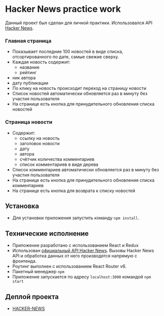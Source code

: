 # Hacker News practice work

Данный проект был сделан для личной практики. Использовался API [Hacker News](https://github.com/HackerNews/API).

### Главная страница

- Показывает последние 100 новостей в виде списка, отсортированного по дате, самые свежие сверху.
- Каждая новость содержит:
  - название
  - рейтинг
- ник автора
- дату публикации
- По клику на новость происходит переход на страницу новости
- Список новостей автоматически обновляется раз в минуту без участия пользователя
- На странице есть кнопка для принудительного обновления списка новостей

### Страница новости

- Содержит:
  - ссылку на новость
  - заголовок новости
  - дату
  - автора
  - счётчик количества комментариев
  - список комментариев в виде дерева
- Список комментариев автоматически обновляется раз в минуту без участия пользователя
- На странице есть кнопка для принудительного обновления списка комментариев
- На странице есть кнопка для возврата к списку новостей

## Установка

- Для установки приложения запустить команду `npm install`.

## Технические исполнение

- Приложение разработано с использованием React и Redux
- Использован [официальный API Hacker News](https://github.com/HackerNews/API). Вызовы Hacker News API и обработка данных от него производятся напрямую с фронтенда.
- Роутинг выполнен с использованием React Router v6.
- Пакетный менеджер `npm`
- Приложение запускается по адресу `localhost:3000` командой `npm start`

## Деплой проекта

- [HACKER-NEWS](https://artaleal.github.io/HCKR-NEWS/)
